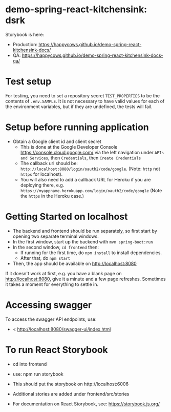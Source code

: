 # demo-spring-react-kitchensink: dsrk


Storybook is here:
* Production: <https://happycows.github.io/demo-spring-react-kitchensink-docs/>
* QA:  <https://happycows.github.io/demo-spring-react-kitchensink-docs-qa/>




# Test setup

For testing, you need to set a repository secret `TEST_PROPERTIES` to be the contents of `.env.SAMPLE`.   It is not necessary to have
valid values for each of the environment variables, but if they are undefined, the tests will fail.

# Setup before running application

* Obtain a Google client id and client secret
  - This is done at the Google Developer Console <https://console.cloud.google.com/> via the left navigation under `APIs and Services`, then `Credentials`, then `Create Credentials`
  - The callback url should be: `http://localhost:8080/login/oauth2/code/google`.  (Note: `http` not `https` for localhost).
  - You will also need to add a callback URL for Heroku if you are deploying there, e.g. `https://myappname.herokuapp.com/login/oauth2/code/google` (Note the `https` in the Heroku case.)


# Getting Started on localhost

* The backend and frontend should be run separately, so first start by opening two separate terminal windows.
* In the first window, start up the backend with `mvn spring-boot:run`
* In the second window, `cd frontend` then:
  - If running for the first time, do `npm install` to install dependencies.
  - After that, do `npm start`
* Then, the app should be available on <http://localhost:8080>

If it doesn't work at first, e.g. you have a blank page on  <http://localhost:8080>, give it a minute and a few page refreshes.  Sometimes it takes a moment for everything to settle in.

# Accessing swagger

To access the swagger API endpoints, use:

* < <http://localhost:8080/swagger-ui/index.html>

# To run React Storybook

* cd into frontend
* use: npm run storybook
* This should put the storybook on http://localhost:6006
* Additional stories are added under frontend/src/stories

* For documentation on React Storybook, see: https://storybook.js.org/

